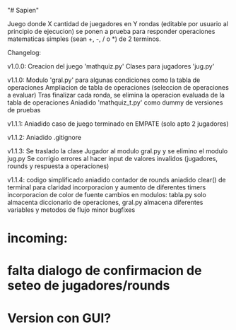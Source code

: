 "# Sapien" 

Juego donde X cantidad de juegadores en Y rondas (editable por usuario al principio de ejecucion) se ponen a prueba para responder operaciones matematicas simples (sean +, -, / o *) de 2 terminos. 


Changelog:

v1.0.0: Creacion del juego 'mathquiz.py'
        Clases para jugadores 'jug.py'

v1.1.0: Modulo 'gral.py' para algunas condiciones como la tabla de operaciones
        Ampliacion de tabla de operaciones (seleccion de operaciones a evaluar)
        Tras finalizar cada ronda, se elimina la operacion evaluada de la tabla de operaciones
        Aniadido 'mathquiz_t.py' como dummy de versiones de pruebas

v1.1.1: Aniadido caso de juego terminado en EMPATE (solo apto 2 jugadores)

v1.1.2: Aniadido .gitignore

v1.1.3: Se traslado la clase Jugador al modulo gral.py y se elimino el modulo jug.py
        Se corrigio errores al hacer input de valores invalidos (jugadores, rounds y respuesta a operaciones)


v1.1.4: codigo simplificado
        aniadido contador de rounds
        aniadido clear() de terminal para claridad
        incorporacion y aumento de diferentes timers
        incorporacion de color de fuente
        cambios en modulos: tabla.py solo almacenta diccionario de operaciones, gral.py almacena diferentes variables y metodos de flujo
        minor bugfixes

# incoming: 
#               falta dialogo de confirmacion de seteo de jugadores/rounds
#               Version con GUI?
